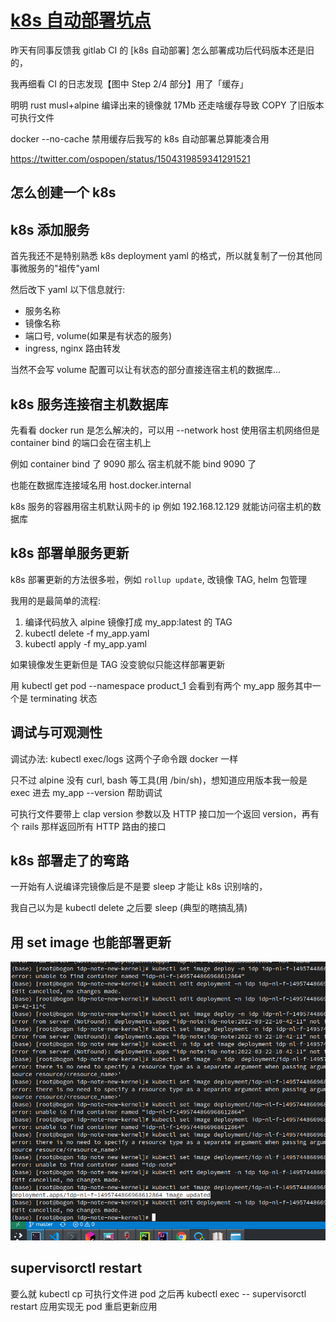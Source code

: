 # [k8s 自动部署坑点](/2022/03/k8s_deploy_docker_no_cache.md)

昨天有同事反馈我 gitlab CI 的 [k8s 自动部署] 怎么部署成功后代码版本还是旧的，

我再细看 CI 的日志发现【图中 Step 2/4 部分】用了「缓存」

明明 rust musl+alpine 编译出来的镜像就 17Mb 还走啥缓存导致 COPY 了旧版本可执行文件

docker --no-cache 禁用缓存后我写的 k8s 自动部署总算能凑合用

https://twitter.com/ospopen/status/1504319859341291521

## 怎么创建一个 k8s

## k8s 添加服务

首先我还不是特别熟悉 k8s deployment yaml 的格式，所以就复制了一份其他同事微服务的"祖传"yaml

然后改下 yaml 以下信息就行:
- 服务名称
- 镜像名称
- 端口号, volume(如果是有状态的服务)
- ingress, nginx 路由转发

当然不会写 volume 配置可以让有状态的部分直接连宿主机的数据库...

## k8s 服务连接宿主机数据库

先看看 docker run 是怎么解决的，可以用 --network host 使用宿主机网络但是 container bind 的端口会在宿主机上

例如 container bind 了 9090 那么 宿主机就不能 bind 9090 了

也能在数据库连接域名用 host.docker.internal 

k8s 服务的容器用宿主机默认网卡的 ip 例如 192.168.12.129 就能访问宿主机的数据库

## k8s 部署单服务更新

k8s 部署更新的方法很多啦，例如 `rollup update`, 改镜像 TAG, helm 包管理

我用的是最简单的流程:
1. 编译代码放入 alpine 镜像打成 my_app:latest 的 TAG
2. kubectl delete -f my_app.yaml
3. kubectl apply -f my_app.yaml

如果镜像发生更新但是 TAG 没变貌似只能这样部署更新

用 kubectl get pod --namespace product_1 会看到有两个 my_app 服务其中一个是 terminating 状态

## 调试与可观测性

调试办法: kubectl exec/logs 这两个子命令跟 docker 一样

只不过 alpine 没有 curl, bash 等工具(用 /bin/sh)，想知道应用版本我一般是 exec 进去 my_app --version 帮助调试

可执行文件要带上 clap version 参数以及 HTTP 接口加一个返回 version，再有个 rails 那样返回所有 HTTP 路由的接口

## k8s 部署走了的弯路

一开始有人说编译完镜像后是不是要 sleep 才能让 k8s 识别啥的，

我自己以为是 kubectl delete 之后要 sleep (典型的瞎搞乱猜)

## 用 set image 也能部署更新

![](kubectl_set_image.png)

## supervisorctl restart

要么就 kubectl cp 可执行文件进 pod 之后再 kubectl exec -- supervisorctl restart 应用实现无 pod 重启更新应用
